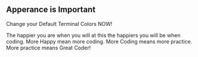 ## Apperance is Important
Change your Default Terminal Colors NOW! 

The happier you are when you will at this the happiers you will be when coding. More Happy mean more coding. More Coding means more practice. More practice means Great Coder!
